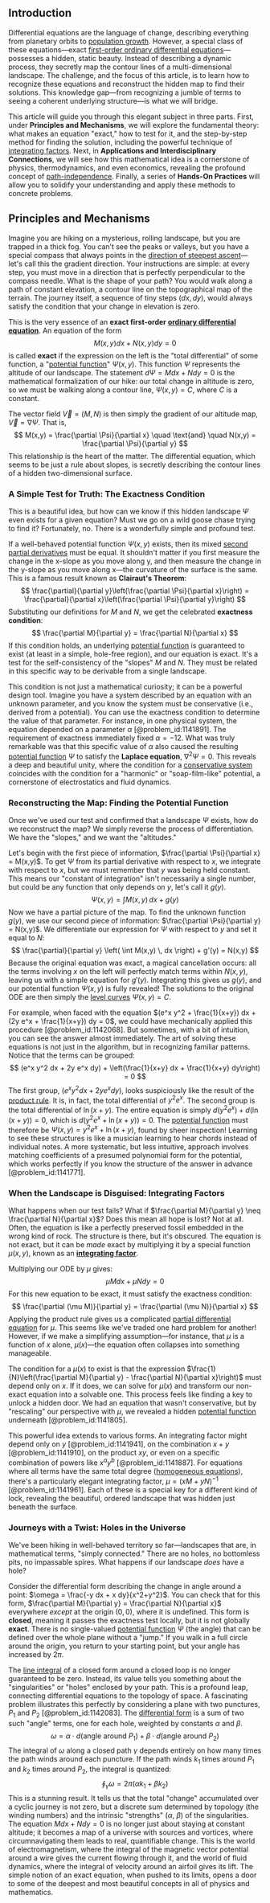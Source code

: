 ## Introduction
Differential equations are the language of change, describing everything from planetary orbits to [population growth](@article_id:138617). However, a special class of these equations—exact [first-order ordinary differential equations](@article_id:263747)—possesses a hidden, static beauty. Instead of describing a dynamic process, they secretly map the contour lines of a multi-dimensional landscape. The challenge, and the focus of this article, is to learn how to recognize these equations and reconstruct the hidden map to find their solutions. This knowledge gap—from recognizing a jumble of terms to seeing a coherent underlying structure—is what we will bridge.

This article will guide you through this elegant subject in three parts. First, under **Principles and Mechanisms**, we will explore the fundamental theory: what makes an equation "exact," how to test for it, and the step-by-step method for finding the solution, including the powerful technique of [integrating factors](@article_id:177318). Next, in **Applications and Interdisciplinary Connections**, we will see how this mathematical idea is a cornerstone of physics, thermodynamics, and even economics, revealing the profound concept of [path-independence](@article_id:163256). Finally, a series of **Hands-On Practices** will allow you to solidify your understanding and apply these methods to concrete problems.

## Principles and Mechanisms

Imagine you are hiking on a mysterious, rolling landscape, but you are trapped in a thick fog. You can’t see the peaks or valleys, but you have a special compass that always points in the [direction of steepest ascent](@article_id:140145)—let's call this the gradient direction. Your instructions are simple: at every step, you must move in a direction that is perfectly perpendicular to the compass needle. What is the shape of your path? You would walk along a path of constant elevation, a contour line on the topographical map of the terrain. The journey itself, a sequence of tiny steps $(dx, dy)$, would always satisfy the condition that your change in elevation is zero.

This is the very essence of an **exact first-order [ordinary differential equation](@article_id:168127)**. An equation of the form
$$
M(x,y)dx + N(x,y)dy = 0
$$
is called **exact** if the expression on the left is the "total differential" of some function, a "[potential function](@article_id:268168)" $\Psi(x, y)$. This function $\Psi$ represents the altitude of our landscape. The statement $d\Psi = M dx + N dy = 0$ is the mathematical formalization of our hike: our total change in altitude is zero, so we must be walking along a contour line, $\Psi(x,y) = C$, where $C$ is a constant.

The vector field $\vec{V} = (M, N)$ is then simply the gradient of our altitude map, $\vec{V} = \nabla\Psi$. That is,
$$
M(x,y) = \frac{\partial \Psi}{\partial x} \quad \text{and} \quad N(x,y) = \frac{\partial \Psi}{\partial y}
$$
This relationship is the heart of the matter. The differential equation, which seems to be just a rule about slopes, is secretly describing the contour lines of a hidden two-dimensional surface.

### A Simple Test for Truth: The Exactness Condition

This is a beautiful idea, but how can we know if this hidden landscape $\Psi$ even exists for a given equation? Must we go on a wild goose chase trying to find it? Fortunately, no. There is a wonderfully simple and profound test.

If a well-behaved potential function $\Psi(x,y)$ exists, then its mixed [second partial derivatives](@article_id:634719) must be equal. It shouldn't matter if you first measure the change in the x-slope as you move along y, and then measure the change in the y-slope as you move along x—the curvature of the surface is the same. This is a famous result known as **Clairaut's Theorem**:
$$
\frac{\partial}{\partial y}\left(\frac{\partial \Psi}{\partial x}\right) = \frac{\partial}{\partial x}\left(\frac{\partial \Psi}{\partial y}\right)
$$
Substituting our definitions for $M$ and $N$, we get the celebrated **exactness condition**:
$$
\frac{\partial M}{\partial y} = \frac{\partial N}{\partial x}
$$
If this condition holds, an underlying [potential function](@article_id:268168) is guaranteed to exist (at least in a simple, hole-free region), and our equation is exact. It's a test for the self-consistency of the "slopes" $M$ and $N$. They must be related in this specific way to be derivable from a single landscape.

This condition is not just a mathematical curiosity; it can be a powerful design tool. Imagine you have a system described by an equation with an unknown parameter, and you know the system must be conservative (i.e., derived from a potential). You can use the exactness condition to determine the value of that parameter. For instance, in one physical system, the equation depended on a parameter $\alpha$ [@problem_id:1141891]. The requirement of exactness immediately fixed $\alpha = -12$. What was truly remarkable was that this specific value of $\alpha$ also caused the resulting [potential function](@article_id:268168) $\Psi$ to satisfy the **Laplace equation**, $\nabla^2 \Psi = 0$. This reveals a deep and beautiful unity, where the condition for a [conservative system](@article_id:165028) coincides with the condition for a "harmonic" or "soap-film-like" potential, a cornerstone of electrostatics and fluid dynamics.

### Reconstructing the Map: Finding the Potential Function

Once we've used our test and confirmed that a landscape $\Psi$ exists, how do we reconstruct the map? We simply reverse the process of differentiation. We have the "slopes," and we want the "altitudes."

Let's begin with the first piece of information, $\frac{\partial \Psi}{\partial x} = M(x,y)$. To get $\Psi$ from its partial derivative with respect to $x$, we integrate with respect to $x$, but we must remember that $y$ was being held constant. This means our "constant of integration" isn't necessarily a single number, but could be any function that only depends on $y$, let's call it $g(y)$.
$$
\Psi(x,y) = \int M(x,y) \, dx + g(y)
$$
Now we have a partial picture of the map. To find the unknown function $g(y)$, we use our second piece of information: $\frac{\partial \Psi}{\partial y} = N(x,y)$. We differentiate our expression for $\Psi$ with respect to $y$ and set it equal to $N$:
$$
\frac{\partial}{\partial y} \left( \int M(x,y) \, dx \right) + g'(y) = N(x,y)
$$
Because the original equation was exact, a magical cancellation occurs: all the terms involving $x$ on the left will perfectly match terms within $N(x,y)$, leaving us with a simple equation for $g'(y)$. Integrating this gives us $g(y)$, and our potential function $\Psi(x,y)$ is fully revealed! The solutions to the original ODE are then simply the [level curves](@article_id:268010) $\Psi(x,y) = C$.

For example, when faced with the equation $(e^x y^2 + \frac{1}{x+y}) dx + (2y e^x + \frac{1}{x+y}) dy = 0$, we could have mechanically applied this procedure [@problem_id:1142068]. But sometimes, with a bit of intuition, you can see the answer almost immediately. The art of solving these equations is not just in the algorithm, but in recognizing familiar patterns. Notice that the terms can be grouped:
$$
(e^x y^2 dx + 2y e^x dy) + \left(\frac{1}{x+y} dx + \frac{1}{x+y} dy\right) = 0
$$
The first group, $(e^x y^2 dx + 2y e^x dy)$, looks suspiciously like the result of the [product rule](@article_id:143930). It is, in fact, the total differential of $y^2 e^x$. The second group is the total differential of $\ln(x+y)$. The entire equation is simply $d(y^2 e^x) + d(\ln(x+y)) = 0$, which is $d(y^2 e^x + \ln(x+y)) = 0$. The [potential function](@article_id:268168) must therefore be $\Psi(x,y) = y^2 e^x + \ln(x+y)$, found by sheer inspection! Learning to see these structures is like a musician learning to hear chords instead of individual notes. A more systematic, but less intuitive, approach involves matching coefficients of a presumed polynomial form for the potential, which works perfectly if you know the structure of the answer in advance [@problem_id:1141771].

### When the Landscape is Disguised: Integrating Factors

What happens when our test fails? What if $\frac{\partial M}{\partial y} \neq \frac{\partial N}{\partial x}$? Does this mean all hope is lost? Not at all. Often, the equation is like a perfectly preserved fossil embedded in the wrong kind of rock. The structure is there, but it's obscured. The equation is not exact, but it can be *made* exact by multiplying it by a special function $\mu(x,y)$, known as an **[integrating factor](@article_id:272660)**.

Multiplying our ODE by $\mu$ gives:
$$
\mu M dx + \mu N dy = 0
$$
For this new equation to be exact, it must satisfy the exactness condition:
$$
\frac{\partial (\mu M)}{\partial y} = \frac{\partial (\mu N)}{\partial x}
$$
Applying the product rule gives us a complicated [partial differential equation](@article_id:140838) for $\mu$. This seems like we've traded one hard problem for another! However, if we make a simplifying assumption—for instance, that $\mu$ is a function of $x$ alone, $\mu(x)$—the equation often collapses into something manageable.

The condition for a $\mu(x)$ to exist is that the expression $\frac{1}{N}\left(\frac{\partial M}{\partial y} - \frac{\partial N}{\partial x}\right)$ must depend only on $x$. If it does, we can solve for $\mu(x)$ and transform our non-exact equation into a solvable one. This process feels like finding a key to unlock a hidden door. We had an equation that wasn't conservative, but by "rescaling" our perspective with $\mu$, we revealed a hidden [potential function](@article_id:268168) underneath [@problem_id:1141805].

This powerful idea extends to various forms. An integrating factor might depend only on $y$ [@problem_id:1141941], on the combination $x+y$ [@problem_id:1141910], on the product $xy$, or even on a specific combination of powers like $x^a y^b$ [@problem_id:1141887]. For equations where all terms have the same total degree ([homogeneous equations](@article_id:163156)), there's a particularly elegant integrating factor, $\mu = (xM+yN)^{-1}$ [@problem_id:1141961]. Each of these is a special key for a different kind of lock, revealing the beautiful, ordered landscape that was hidden just beneath the surface.

### Journeys with a Twist: Holes in the Universe

We've been hiking in well-behaved territory so far—landscapes that are, in mathematical terms, "simply connected." There are no holes, no bottomless pits, no impassable spires. What happens if our landscape *does* have a hole?

Consider the differential form describing the change in angle around a point: $\omega = \frac{-y dx + x dy}{x^2+y^2}$. You can check that for this form, $\frac{\partial M}{\partial y} = \frac{\partial N}{\partial x}$ everywhere *except* at the origin $(0,0)$, where it is undefined. This form is **closed**, meaning it passes the exactness test locally, but it is not globally **exact**. There is no single-valued [potential function](@article_id:268168) $\Psi$ (the angle) that can be defined over the whole plane without a "jump." If you walk in a full circle around the origin, you return to your starting point, but your angle has increased by $2\pi$.

The [line integral](@article_id:137613) of a closed form around a closed loop is no longer guaranteed to be zero. Instead, its value tells you something about the "singularities" or "holes" enclosed by your path. This is a profound leap, connecting differential equations to the topology of space. A fascinating problem illustrates this perfectly by considering a plane with two punctures, $P_1$ and $P_2$ [@problem_id:1142083]. The [differential form](@article_id:173531) is a sum of two such "angle" terms, one for each hole, weighted by constants $\alpha$ and $\beta$.
$$
\omega = \alpha \cdot d(\text{angle around } P_1) + \beta \cdot d(\text{angle around } P_2)
$$
The integral of $\omega$ along a closed path $\gamma$ depends entirely on how many times the path winds around each puncture. If the path winds $k_1$ times around $P_1$ and $k_2$ times around $P_2$, the integral is quantized:
$$
\oint_{\gamma} \omega = 2\pi (\alpha k_1 + \beta k_2)
$$
This is a stunning result. It tells us that the total "change" accumulated over a cyclic journey is not zero, but a discrete sum determined by topology (the winding numbers) and the intrinsic "strengths" ($\alpha$, $\beta$) of the singularities. The equation $Mdx+Ndy=0$ is no longer just about staying at constant altitude; it becomes a map of a universe with sources and vortices, where circumnavigating them leads to real, quantifiable change. This is the world of electromagnetism, where the integral of the magnetic vector potential around a wire gives the current flowing through it, and the world of fluid dynamics, where the integral of velocity around an airfoil gives its lift. The simple notion of an exact equation, when pushed to its limits, opens a door to some of the deepest and most beautiful concepts in all of physics and mathematics.